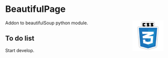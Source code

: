 # BeautifulPage
<img align="right" width="100" height="100" src="/images/css.png">

<p>Addon to beautifulSoup python module.</p>

## To do list
Start develop.
